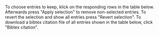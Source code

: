 To choose entries to keep, klick on the responding
rows in the table below. Afterwards press "Apply selection" 
to remove non-selected entries. 
To revert the selection and
show all entries press "Revert selection". 
To download a bibtex citation file
of all entries shown in the table below,
click "Bibtex citation".